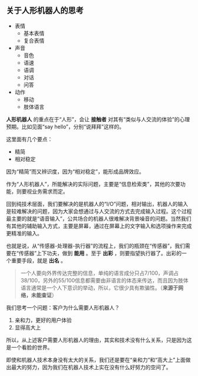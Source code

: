 关于人形机器人的思考
----

- 表情
	- 基本表情
	- 复合表情
- 声音
	- 音色
	- 语速
	- 语调
	- 对话
	- 问答
- 动作
	- 移动
	- 肢体语言


**人形机器人** 的重点在于“人形”，会让 **接触者** 对其有“类似与人交流的体验”的心理预期。比如见面“say hello”，分别“说拜拜”这样的。

这里面有几个要点：

- 精简
- 相对稳定

因为“精简”而又辨识度，因为“相对稳定”，能形成品牌效应。

作为“人形机器人”，所能解决的实际问题，主要是“信息检索类”，其他的次要功能，则要视业务需求而定。

回到纯技术层面，我们要解决的是机器人的“I/O”问题，相对输出，机器人的输入是较难解决的问题，因为大家会想通过与人交流的方式去完成输入过程。这个过程最主要的就是“语音输入”，公共场合的机器人很难解决背景噪音的问题。当然我们有其他的辅助输入方式，主要是屏幕，通过在屏幕上的文字输入和选项操作来完成更精准的输入。

也就是说，从“传感器-处理器-执行器”的流程上，我们的瓶颈在“传感器”，我们需要在“传感器”上下功夫，做到 **能用** 。至于 **出彩** ，则要指望执行器了。出彩的一个重要手段，就是 **出名** 。

> 一个人要向外界传达完整的信息，单纯的语言成分只占7/100，声调占38/100，另外的55/100信息都需要由非语言的体态来传达，而且因为肢体语言通常是一个人下意识的举动，所以，它很少具有欺骗性。（**来源于网络，未能查证**）

我们思考一个问题：客户为什么需要人形机器人？

1. 亲和力，更好的用户体验
2. 显得高大上

所以，从上述客户需要人形机器人的理由，其实和技术没有什么关系，只是因为这是一个看脸的世界。

即使和机器人技术本身没有太大的关系，我们还是要在“亲和力”和“高大上”上面做出最大的努力，因为我们在机器人技术上实在没有什么好努力的空间了。
